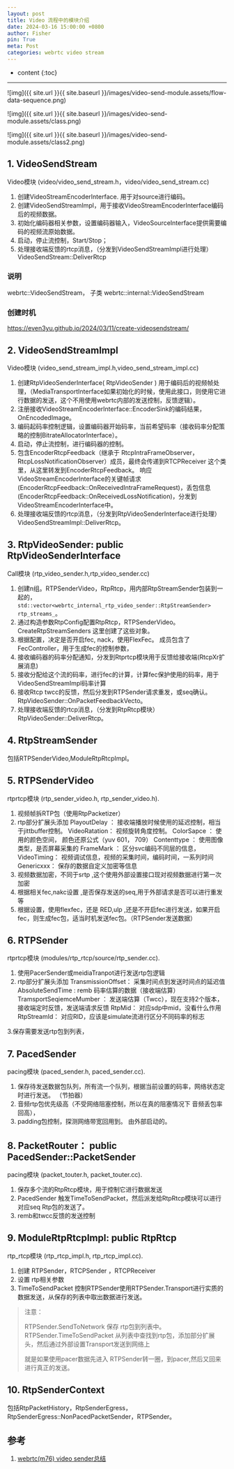 ```yaml
---
layout: post
title: Video 流程中的模块介绍
date: 2024-03-16 15:00:00 +0800
author: Fisher
pin: True
meta: Post
categories: webrtc video stream
---
```



* content
{:toc}

---


![img]({{ site.url }}{{ site.baseurl }}/images/video-send-module.assets/flow-data-sequence.png)



![img]({{ site.url }}{{ site.baseurl }}/images/video-send-module.assets/class.png)



![img]({{ site.url }}{{ site.baseurl }}/images/video-send-module.assets/class2.png)

## 1. VideoSendStream

Video模块 (video/video_send_stream.h，video/video_send_stream.cc)

1. 创建VideoStreamEncoderInterface. 用于对source进行编码。       
2. 创建VideoSendStreamImpl，用于接收VideoStreamEncoderInterface编码后的视频数据。  
3. 初始化编码器相关参数，设置编码器输入，VideoSourceInterface提供需要编码的视频流原始数据。 
4. 启动，停止流控制，Start/Stop；
5. 处理接收端反馈的rtcp消息，（分发到VideoSendStreamImpl进行处理）VideoSendStream::DeliverRtcp

### 说明

webrtc::VideoSendStream，
子类 webrtc::internal::VideoSendStream

### 创建时机

https://even3yu.github.io/2024/03/11/create-videosendstream/



## 2. VideoSendStreamImpl

Video模块 (video_send_stream_impl.h,video_send_stream_impl.cc)

1. 创建RtpVideoSenderInterface( RtpVideoSender ) 用于编码后的视频帧处理，（MediaTransportInterface如果初始化的时候，使用此接口，则使用它进行数据的发送，这个不用使用webrtc内部的发送控制，反馈逻辑）。	
2. 注册接收VideoStreamEncoderInterface::EncoderSink的编码结果，OnEncodedImage。
3. 编码起码率控制逻辑，设置编码器开始码率，当前希望码率（接收码率分配策略的控制BitrateAllocatorInterface）。
4. 启动，停止流控制，进行编码器的控制。
5. 包含EncoderRtcpFeedback（继承于 RtcpIntraFrameObserver，RtcpLossNotificationObserver）成员，最终会传递到RTCPReceiver 这个类里，从这里转发到EncoderRtcpFeedback。 响应VideoStreamEncoderInterface的关键帧请求(EncoderRtcpFeedback::OnReceivedIntraFrameRequest)，丢包信息(EncoderRtcpFeedback::OnReceivedLossNotification)，分发到VideoStreamEncoderInterface中。   
6. 处理接收端反馈的rtcp消息，（分发到RtpVideoSenderInterface进行处理） VideoSendStreamImpl::DeliverRtcp。



## 3. RtpVideoSender: public RtpVideoSenderInterface

Call模块 (rtp_video_sender.h,rtp_video_sender.cc)

1. 创建n组。RTPSenderVideo，RtpRtcp，用内部RtpStreamSender包装到一起的，`std::vector<webrtc_internal_rtp_video_sender::RtpStreamSender> rtp_streams_`。
2. 通过构造参数RtpConfig配置RtpRtcp，RTPSenderVideo。CreateRtpStreamSenders 这里创建了这些对象。
3. 根据配置，决定是否开启fec, nack，使用FlexFec。  成员包含了FecController，用于生成fec的控制参数，
4. 接收编码器的码率分配通知，分发到Rtprtcp模块用于反馈给接收端(RtcpXr扩展消息)
5. 接收分配给这个流的码率，进行fec的计算，计算fec保护使用的码率，用于VideoSendStreamImpl码率计算
6. 接收Rtcp twcc的反馈，然后分发到RTPSender请求重发，或seq确认。RtpVideoSender::OnPacketFeedbackVecto。
7. 处理接收端反馈的rtcp消息，（分发到RtpRtcp模块）RtpVideoSender::DeliverRtcp。



## 4. RtpStreamSender

包括RTPSenderVideo,ModuleRtpRtcpImpl。



## 5. RTPSenderVideo

rtprtcp模块 (rtp_sender_video.h, rtp_sender_video.h).

 1. 视频帧拆RTP包（使用RtpPacketizer）  
 2. rtp部分扩展头添加
     PlayoutDelay ： 接收端播放时候使用的延迟控制，相当于jittbuffer控制。
     VideoRatation： 视频旋转角度控制。 
     ColorSapce ：   使用的颜色空间， 颜色还原公式（yuv 601， 709）
     Contenttype ：  使用图像类型，是否屏幕采集的
     FrameMark ：    区分svc编码不同层的信息，
     VideoTiming：   视频调试信息，视频的采集时间，编码时间，一系列时间
     Genericxxx：    保存的数据自定义加密等信息
 3. 视频数据加密，不同于srtp ,这个使用外部设置接口现对视频数据进行第一次加密
 4. 根据相关fec,nakc设置 ,是否保存发送的seq,用于外部请求是否可以进行重发等
 5. 根据设置，使用flexfec，还是 RED,ulp ,还是不开启fec进行发送，如果开启fec，则生成fec包，适当时机发送fec包。（RTPSender发送数据）

## 6. RTPSender

rtprtcp模块 (modules/rtp_rtcp/source/rtp_sender.cc).

 1. 使用PacerSender或meidiaTranpot进行发送rtp包逻辑
 2. rtp部分扩展头添加
    TransmissionOffset：   采集时间点到发送时间点的延迟值
    AbsoluteSendTime :     remb 码率估算的数据（接收端估算）
    TramsportSeqiemceMumber ： 发送端估算（Twcc），现在支持2个版本，接收端定时反馈，发送端请求反馈
    RtpMid：       对应sdp中mid，没看什么作用
    RtpStreamId：  对应RID，应该是simulate流进行区分不同码率的标志
    

  3.保存需要发送rtp包到列表，



## 7. PacedSender

pacing模块 (paced_sender.h, paced_sender.cc).

  1. 保存待发送数据包队列，所有流一个队列，根据当前设置的码率，网络状态定时进行发送。 （节拍器）
  2. 音频rtp包优先级高（不受网络阻塞控制，所以在真的阻塞情况下 音频丢包率回高），
  3. padding包控制，探测网络带宽回用到。 由外部启动的。



## 8. PacketRouter： public PacedSender::PacketSender

pacing模块 (packet_touter.h, packet_touter.cc).

   1.  保存多个流的RtpRtcp模块，用于控制它进行数据发送
   2.  PacedSender 触发TimeToSendPacket，然后派发给RtpRtcp模块可以进行对应seq Rtp包的发送了。
   3.  remb和twcc反馈的发送控制



## 9. ModuleRtpRtcpImpl: public RtpRtcp

rtp_rtcp模块 (rtp_rtcp_impl.h, rtp_rtcp_impl.cc).

1.  创建 RTPSender，RTCPSender ，RTCPReceiver
2.  设置 rtp相关参数
3.  TimeToSendPacket  控制RTPSender使用RTPSender.Transport进行实质的数据发送，从保存的列表中取出数据进行发送。


> 注意：
>
> RTPSender.SendToNetwork 保存 rtp包到列表中。
> RTPSender.TimeToSendPacket 从列表中查找到rtp包，添加部分扩展头，然后通过外部设置Transport发送到网络上
>
> 就是如果使用pacer数据先进入 RTPSender转一圈，到pacer,然后又回来进行真正的发送。



## 10. RtpSenderContext

包括RtpPacketHistory，RtpSenderEgress，RtpSenderEgress::NonPacedPacketSender，RTPSender。



## 参考

1. [webrtc(m76) video sender总结](https://blog.csdn.net/qq_16135205/article/details/101114575)